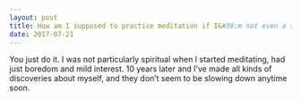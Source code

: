 ```yaml
---
layout: post
title: How am I supposed to practice meditation if I&#39;m not even a spiritual person?
date: 2017-07-21
---
```


<p>You just do it. I was not particularly spiritual when I started meditating, had just boredom and mild interest. 10 years later and I’ve made all kinds of discoveries about myself, and they don’t seem to be slowing down anytime soon.</p>
